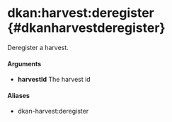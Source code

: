 # dkan:harvest:deregister {#dkanharvestderegister}

Deregister a harvest.

#### Arguments

- **harvestId** The harvest id

#### Aliases

- dkan-harvest:deregister
